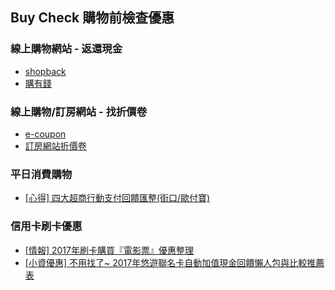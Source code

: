 ## Buy Check 購物前檢查優惠
### 線上購物網站 - 返還現金
* [shopback](https://www.shopback.com.tw/)
* [購有錢](https://www.goyomoney.com.tw/)

### 線上購物/訂房網站 - 找折價卷
* [e-coupon](https://www.ptt.cc/bbs/e-coupon/index.html)
* [訂房網站折價卷](https://www.google.com.tw/webhp?sourceid=chrome-instant&ion=1&espv=2&ie=UTF-8#q=agoda+expedia+expedia)

### 平日消費購物
* [[心得] 四大超商行動支付回饋匯整(街口/歐付寶)](http://someguytw.blogspot.tw/2017/01/JKos-Allpay-LinePay-Payback.html)

### 信用卡刷卡優惠
* [[情報] 2017年刷卡購買『電影票』優惠整理](http://ccwrenee.pixnet.net/blog/post/316198527-%EF%BD%9C%E4%BF%A1%E7%94%A8%E5%8D%A1%EF%BD%9C2016%E5%B9%B4%E5%85%A8%E5%8F%B0%E4%BF%A1%E7%94%A8%E5%8D%A1%E7%9C%8B%E9%9B%BB%E5%BD%B1%E6%87%B6%E4%BA%BA%E5%8C%85%E6%95%B4%E7%90%86)
* [[小資優惠] 不用找了~ 2017年悠遊聯名卡自動加值現金回饋懶人包與比較推薦表](http://someguytw.blogspot.tw/2017/01/2017-EasyCard-Auto-Load-Payback.html)
